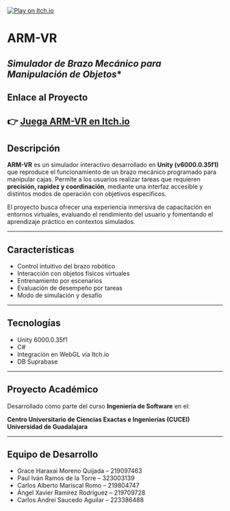 [![Play on Itch.io](https://img.shields.io/badge/Play%20on-Itch.io-red?logo=itch-io)](https://b3tox.itch.io/arm-vr)

# ARM-VR

*Simulador de Brazo Mecánico para Manipulación de Objetos**
---
## Enlace al Proyecto

👉 [Juega ARM-VR en Itch.io](https://b3tox.itch.io/arm-vr)
---

## Descripción

**ARM-VR** es un simulador interactivo desarrollado en **Unity (v6000.0.35f1)** que reproduce el funcionamiento de un brazo mecánico programado para manipular cajas. Permite a los usuarios realizar tareas que requieren **precisión, rapidez y coordinación**, mediante una interfaz accesible y distintos modos de operación con objetivos específicos.

El proyecto busca ofrecer una experiencia inmersiva de capacitación en entornos virtuales, evaluando el rendimiento del usuario y fomentando el aprendizaje práctico en contextos simulados.

---

## Características

- Control intuitivo del brazo robótico
- Interacción con objetos físicos virtuales
- Entrenamiento por escenarios
- Evaluación de desempeño por tareas
- Modo de simulación y desafío

---

## Tecnologías

- Unity 6000.0.35f1  
- C#  
- Integración en WebGL vía Itch.io  
- DB Suprabase

---

## Proyecto Académico

Desarrollado como parte del curso **Ingeniería de Software** en el:

**Centro Universitario de Ciencias Exactas e Ingenierías (CUCEI)**  
**Universidad de Guadalajara**

---

## Equipo de Desarrollo

- Grace Haraxai Moreno Quijada – 219097463  
- Paul Iván Ramos de la Torre – 323003139  
- Carlos Alberto Mariscal Romo – 219804747  
- Ángel Xavier Ramírez Rodríguez – 219709728  
- Carlos Andrei Saucedo Aguilar – 223386488  

